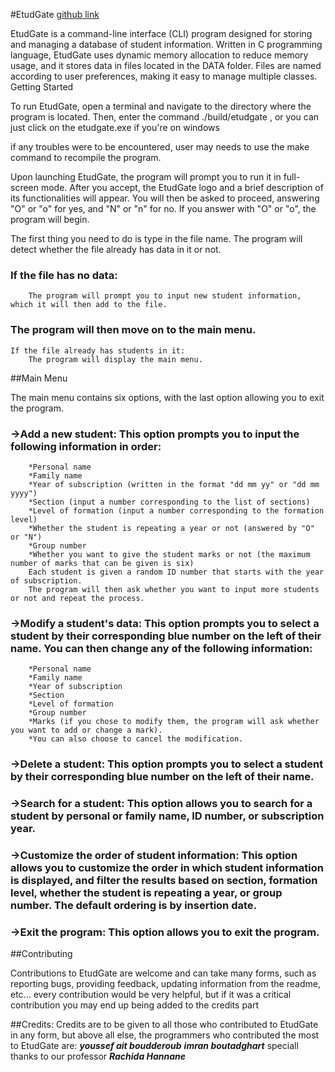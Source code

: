 #EtudGate
[github link](https://github.com/imranboutadghart/students-manipulation-project.git)

EtudGate is a command-line interface (CLI) program designed for storing and managing a database of student information. Written in C programming language, EtudGate uses dynamic memory allocation to reduce memory usage, and it stores data in files located in the DATA folder. Files are named according to user preferences, making it easy to manage multiple classes.
Getting Started

To run EtudGate, open a terminal and navigate to the directory where the program is located. Then, enter the command ./build/etudgate , or you can just click on the etudgate.exe if you're on windows

if any troubles were to be encountered, user may needs to use the make command to recompile the program.

Upon launching EtudGate, the program will prompt you to run it in full-screen mode. After you accept, the EtudGate logo and a brief description of its functionalities will appear. You will then be asked to proceed, answering "O" or "o" for yes, and "N" or "n" for no. If you answer with "O" or "o", the program will begin.

The first thing you need to do is type in the file name. The program will detect whether the file already has data in it or not.

###    If the file has no data:
        The program will prompt you to input new student information, which it will then add to the file.
###        The program will then move on to the main menu.
    If the file already has students in it:
        The program will display the main menu.

##Main Menu

The main menu contains six options, with the last option allowing you to exit the program.

###    ->Add a new student: This option prompts you to input the following information in order:
        *Personal name
        *Family name
        *Year of subscription (written in the format "dd mm yy" or "dd mm yyyy")
        *Section (input a number corresponding to the list of sections)
        *Level of formation (input a number corresponding to the formation level)
        *Whether the student is repeating a year or not (answered by "O" or "N")
        *Group number
        *Whether you want to give the student marks or not (the maximum number of marks that can be given is six)
        Each student is given a random ID number that starts with the year of subscription.
        The program will then ask whether you want to input more students or not and repeat the process.

###    ->Modify a student's data: This option prompts you to select a student by their corresponding blue number on the left of their name. You can then change any of the following information:
        *Personal name
        *Family name
        *Year of subscription
        *Section
        *Level of formation
        *Group number
        *Marks (if you chose to modify them, the program will ask whether you want to add or change a mark).
        *You can also choose to cancel the modification.

###    ->Delete a student: This option prompts you to select a student by their corresponding blue number on the left of their name.

###    ->Search for a student: This option allows you to search for a student by personal or family name, ID number, or subscription year.

###    ->Customize the order of student information: This option allows you to customize the order in which student information is displayed, and filter the results based on section, formation level, whether the student is repeating a year, or group number. The default ordering is by insertion date.

###    ->Exit the program: This option allows you to exit the program.

##Contributing

Contributions to EtudGate are welcome and can take many forms, such as reporting bugs, providing feedback, updating information from the readme, etc...
every contribution would be very helpful, but if it was a critical contribution you may end up being added to the credits part

##Credits:
    Credits are to be given to all those who contributed to EtudGate in any form, but above all else, the programmers who contributed the most to EtudGate are:
        ***youssef ait boudderoub***
        ***imran boutadghart***
    speciall thanks to our professor ***Rachida Hannane***
